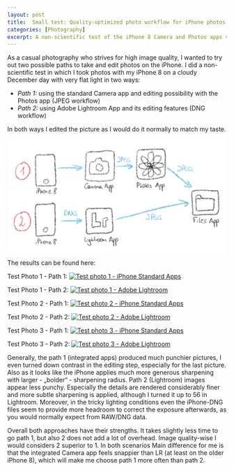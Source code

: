 ```yaml
---
layout: post
title:  Small test: Quality-optimized photo workflow for iPhone photos
categories: [Photography] 
excerpt: A non-scientific test of the iPhone 8 Camera and Photos apps versus the Adobe Lightroom app
---
```

As a casual photography who strives for high image quality, I wanted to try out two possible paths to take and edit photos on the iPhone. I did a non-scientific test in which I took photos with my iPhone 8 on a cloudy December day with very flat light in two ways:

* _Path 1:_ using the standard Camera app and editing possibility with the Photos app (JPEG workflow)
* _Path 2:_ using Adobe Lightroom App and its editing features (DNG workflow)

In both ways I edited the picture as I would do it normally to match my taste.

![Workflow sketch](../images/20201207/workflow-sketch-iPhone-Camera-Photos-Adobe-Lightroom.png)

The results can be found here:

Test Photo 1 - Path 1:
[![Test photo 1 - iPhone Standard Apps](../images/20201207/1_std-app.jpg)](../images/20201207/1_std-app.jpg)

Test Photo 1 - Path 2:
[![Test photo 1 - Adobe Lightroom](../images/20201207/1_LR.jpg)](../images/20201207/1_LR.jpg)

Test Photo 2 - Path 1:
[![Test photo 2 - iPhone Standard Apps](../images/20201207/2_std-app.jpg)](../images/20201207/2_std-app.jpg)

Test Photo 2 - Path 2:
[![Test photo 2 - Adobe Lightroom](../images/20201207/2_LR.jpg)](../images/20201207/2_LR.jpg)

Test Photo 3 - Path 1:
[![Test photo 3 - iPhone Standard Apps](../images/20201207/3_std-app.jpg)](../images/20201207/3_std-app.jpg)

Test Photo 3 - Path 2:
[![Test photo 3 - Adobe Lightroom](../images/20201207/3_LR.jpg)](../images/20201207/3_LR.jpg)


Generally, the path 1 (integrated apps) produced much punchier pictures, I even turned down contrast in the editing step, especially for the last picture. Also as it looks like the iPhone applies much more generous sharpening with larger - „bolder“ - sharpening radius. Path 2 (Lightroom) images appear less punchy. Especially the details are rendered considerably finer and more subtle sharpening is applied, although I turned it up to 56 in Lightroom. Moreover, in the tricky lighting conditions even the iPhone-DNG files seem to provide more headroom to correct the exposure afterwards, as you would normally expect from RAW/DNG data.

Overall both approaches have their strengths. It takes slightly less time to go path 1, but also 2 does not add a lot of overhead. Image quality-wise I would considers 2 superior to 1. In both scenarios 
Main difference for me is that the integrated Camera app feels snappier than LR (at least on the older iPhone 8), which will make me choose path 1 more often than path 2.
